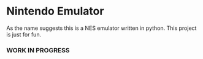 # Nintendo Emulator

As the name suggests this is a NES emulator written in python. This project is just for fun.

### WORK IN PROGRESS 
